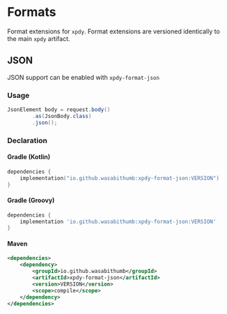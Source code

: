 # Formats
Format extensions for ``xpdy``. Format extensions are versioned
identically to the main ``xpdy`` artifact.

## JSON
JSON support can be enabled with ``xpdy-format-json``

### Usage
```java
JsonElement body = request.body()
        .as(JsonBody.class)
        .json();
```

### Declaration
#### Gradle (Kotlin)
```kotlin
dependencies {
    implementation("io.github.wasabithumb:xpdy-format-json:VERSION")
}
```

#### Gradle (Groovy)
```groovy
dependencies {
    implementation 'io.github.wasabithumb:xpdy-format-json:VERSION'
}
```

#### Maven
```xml
<dependencies>
    <dependency>
        <groupId>io.github.wasabithumb</groupId>
        <artifactId>xpdy-format-json</artifactId>
        <version>VERSION</version>
        <scope>compile</scope>
    </dependency>
</dependencies>
```
